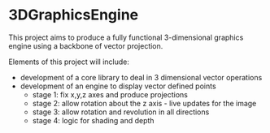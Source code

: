 # 3DGraphicsEngine
This project aims to produce a fully functional 3-dimensional graphics engine using a backbone of vector projection.

Elements of this project will include:
- development of a core library to deal in 3 dimensional vector operations
- development of an engine to display vector defined points
  - stage 1: fix x,y,z axes and produce projections
  - stage 2: allow rotation about the z axis - live updates for the image
  - stage 3: allow rotation and revolution in all directions
  - stage 4: logic for shading and depth
